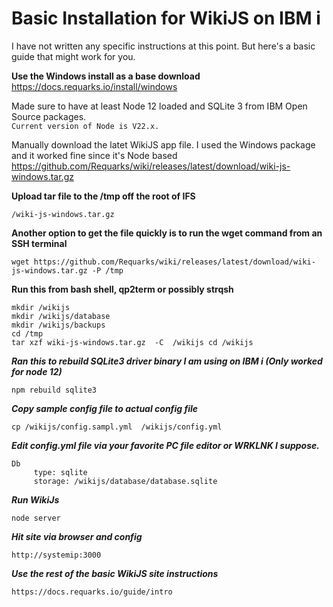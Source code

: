 # Basic Installation for WikiJS on IBM i 

I have not written any specific instructions at this point. But here's a basic guide that might work for you.

**Use the Windows install as a base download**   
https://docs.requarks.io/install/windows

Made sure to have at least Node 12 loaded and SQLite 3 from IBM Open Source packages.   
```Current version of Node is V22.x.```

Manually download the latet WikiJS app file. I used the Windows package and it worked fine since it's Node based   
https://github.com/Requarks/wiki/releases/latest/download/wiki-js-windows.tar.gz

**Upload tar file to the /tmp off the root of IFS**

```/wiki-js-windows.tar.gz```

**Another option to get the file quickly is to run the wget command from an SSH terminal**
```
wget https://github.com/Requarks/wiki/releases/latest/download/wiki-js-windows.tar.gz -P /tmp
```
**Run this from bash shell, qp2term or possibly strqsh**

```
mkdir /wikijs
mkdir /wikijs/database
mkdir /wikijs/backups
cd /tmp
tar xzf wiki-js-windows.tar.gz  -C  /wikijs cd /wikijs
```

***Ran this to rebuild SQLite3 driver binary I am using on IBM i (Only worked for node 12)***

```npm rebuild sqlite3```

***Copy sample config file to actual config file***

```cp /wikijs/config.sampl.yml  /wikijs/config.yml```

***Edit config.yml file via your favorite PC file editor or WRKLNK I suppose.***

```
Db 
     type: sqlite
     storage: /wikijs/database/database.sqlite
```

***Run WikiJs***

```node server```

***Hit site via browser and config***

```http://systemip:3000```

***Use the rest of the basic WikiJS site instructions***
```
https://docs.requarks.io/guide/intro
```
